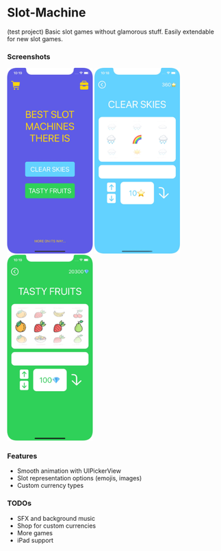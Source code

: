 # Slot-Machine
(test project) Basic slot games without glamorous stuff. Easily extendable for new slot games.

### Screenshots
<img src="Screenshots/sm_menu.jpeg" width=200> <img src="Screenshots/sm_sky.jpeg" width=200> <img src="Screenshots/sm_fruit.jpeg" width=200>

### Features
* Smooth animation with UIPickerView
* Slot representation options (emojis, images)
* Custom currency types

### TODOs
* SFX and background music
* Shop for custom currencies
* More games
* iPad support
